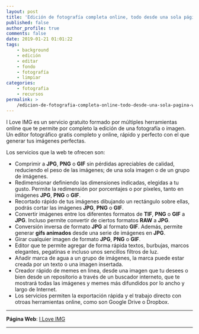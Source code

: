```yaml
---
layout: post
title: 'Edición de fotografía completa online, todo desde una sola página web: I Love IMG'
published: false
author_profile: true
comments: false
date: 2019-01-21 01:01:22
tags:
    - background
    - edición
    - editar
    - fondo
    - fotografía
    - limpiar
categories:
    - fotografia
    - recursos
permalink: >
    /edicion-de-fotografia-completa-online-todo-desde-una-sola-pagina-web-i-love-img
---
```

I Love IMG es un servicio gratuito formado por múltiples herramientas online que te permite por completo la edición de una fotografía o imagen. Un editor fotográfico gratis completo y online, rápido y perfecto con el que generar tus imágenes perfectas.

Los servicios que la web te ofrecen son:

  * Comprimir a **JPG**, **PNG** o **GIF** sin pérdidas apreciables de calidad, reduciendo el peso de las imágenes; de una sola imagen o de un grupo de imágenes.
  * Redimensionar definiendo las dimensiones indicadas, elegidas a tu gusto. Permite la redimensión por porcentajes o por píxeles, tanto en imágenes **JPG**, **PNG** o **GIF**.
  * Recortado rápido de tus imágenes dibujando un rectángulo sobre ellas, podrás cortar las imágenes **JPG**, **PNG** o **GIF**.
  * Convertir imágenes entre los diferentes formatos de **TIF**, **PNG** o **GIF** a **JPG**. Incluso permite convertir de ciertos formatos **RAW** a **JPG**.
  * Conversión inversa de formato **JPG** al formato **GIF**. Además, permite generar **gifs animados** desde una serie de imágenes en **JPG**.
  * Girar cualquier imagen de formato **JPG**, **PNG** o **GIF**.
  * Editor que te permite agregar de forma rápida textos, burbujas, marcos elegantes, pegatinas e incluso unos sencillos filtros de luz.
  * Añadir marca de agua a un grupo de imágenes, la marca puede estar creada por un texto o una imagen insertada.
  * Creador rápido de memes en linea, desde una imagen que tu desees o bien desde un repositorio a través de un buscador interneto, que te mostrará todas las imágenes y memes más difundidos por lo ancho y largo de Internet. 
  * Los servicios permiten la exportación rápida y el trabajo directo con otroas herramientas online, como son Google Drive o Dropbox.

* * *

**Página Web**: [I Love IMG][1]

* * *

 [1]: https://kutt.it/iloveimg